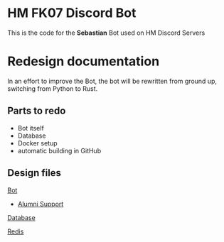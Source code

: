 # HM FK07 Discord Bot

This is the code for the **Sebastian** Bot used on HM Discord Servers

# Redesign documentation

In an effort to improve the Bot, the bot will be rewritten from ground up, switching from Python to Rust.

## Parts to redo

* Bot itself
* Database
* Docker setup
* automatic building in GitHub

## Design files

[Bot](docs/Bot.md)

* [Alumni Support](docs/Alumni.md)

[Database](docs/Database.md)

[Redis](docs/Redis.md)
